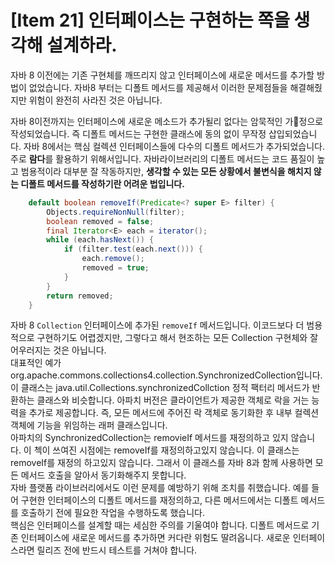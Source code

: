 # [Item 21] 인터페이스는 구현하는 쪽을 생각해 설계하라.

자바 8 이전에는 기존 구현체를 깨뜨리지 않고 인터페이스에 새로운 메서드를 추가할 방법이 없었습니다. 자바8 부터는 디폴트 메서드를 제공해서 이러한 문제점들을 해결해줬지만 위험이 완전히 사라진 것은 아닙니다.
</br>

자바 8이전까지는 인터페이스에 새로운 메소드가 추가될리 없다는 암묵적인 가정으로 작성되었습니다. 즉 디폴트 메서드는 구현한 클래스에 동의 없이 무작정 삽입되었습니다. 자바 8에서는 핵심 컬렉션 인터페이스들에 다수의 디폴트 메서드가 추가되었습니다.주로 **람다**를 활용하기 위해서입니다. 자바라이브러리의 디폴트 메서드는 코드 품질이 높고 범용적이라 대부분 잘 작동하지만, **생각할 수 있는 모든 상황에서 불변식을 해치지 않는 디폴트 메서드를 작성하기란 어려운 법입니다.**

``` java
    default boolean removeIf(Predicate<? super E> filter) {
        Objects.requireNonNull(filter);
        boolean removed = false;
        final Iterator<E> each = iterator();
        while (each.hasNext()) {
            if (filter.test(each.next())) {
                each.remove();
                removed = true;
            }
        }
        return removed;
    }
```
자바 8 `Collection` 인터페이스에 추가된 `removeIf` 메서드입니다. 이코드보다 더 범용적으로 구현하기도 어렵겠지만, 그렇다고 해서 현조하는 모든 Collection 구현체와 잘 어우러지는 것은 아닙니다.</br>
대표적인 예가 org.apache.commons.collections4.collection.SynchronizedCollection입니다. 이 클래스는 java.util.Collections.synchronizedCollction 정적 팩터리 메서드가 반환하는 클래스와 비슷합니다. 아파치 버전은 클라이언트가 제공한 객체로 락을 거는 능력을 추가로 제공합니다. 즉, 모든 메서드에 주어진 락 객체로 동기화한 후 내부 컬렉션 객체에 기능을 위임하는 래퍼 클래스입니다.</br>
아파치의 SynchronizedCollection는 removieIf 메서드를 재정의하고 있지 않습니다. 이 첵이 쓰여진 시점에는 removeIf를 재정의하고있지 않습니다. 이 클래스는 removeIf를 재정의 하고있지 않습니다. 그래서 이 클래스를 자바 8과 함께 사용하면 모든 메서드 호출을 알아서 동기화해주지 못합니다.</br>
자바 플랫폼 라이브러리에서도 이런 문제를 예방하기 위해 조치를 취했습니다. 예를 들어 구현한 인터페이스의 디폴트 메서드를 재정의하고, 다른 메서드에서는 디폴트 메서드를 호출하기 전에 필요한 작업을 수행하도록 했습니다.
</br>
핵심은 인터페이스를 설계할 때는 세심한 주의를 기울여야 합니다. 디폴트 메서드로 기존 인터페이스에 새로운 메서드를 추가하면 커다란 위험도 딸려옵니다. 새로운 인터페이스라면 릴리즈 전에 반드시 테스트를 거쳐야 합니다.